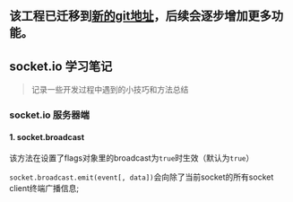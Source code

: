 ## 该工程已迁移到[新的git地址](https://github.com/liuxingyu521/socket.io-chatroom-Demo.git)，后续会逐步增加更多功能。

## socket.io 学习笔记

> 记录一些开发过程中遇到的小技巧和方法总结

### socket.io 服务器端

#### 1. socket.broadcast
	
该方法在设置了flags对象里的broadcast为`true`时生效（默认为`true`）

`socket.broadcast.emit(event[, data])`会向除了当前socket的所有socket client终端广播信息;

